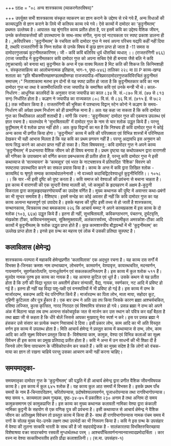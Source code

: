 +++
title = "०८ अन्य शास्त्रकाव्य (व्याकरणेतरविषय)"

+++
उपर्युक्त सभी शास्त्रकाव्य संस्कृत व्याकरण का ज्ञान कराने के उद्देश्य से रचे गये हैं, अन्य विधाओं की काव्यपद्धति से ज्ञान कराने के लिये भी कतिपय काव्य रचे गये। ऐसे काव्यों में दामोदर का 'कुट्टनीमतम्' प्रथमतः उल्लेख्य है। आपाततः यह शृंगारित काव्य प्रतीत होता है, पर इसमें कवि का उद्देश्य वैशिक जीवन, उनके कर्त्तव्याकर्त्तव्यों की उपस्थापना के साथ-साथ संगीत, नृत्य एवं नाट्यकला पर स्पष्ट प्रकाश डालना ही है।
_कविपरिचय : 'कुट्टनीमतम्' के रचयिता कवि दामोदर गुप्त ने स्वयं अपना परिचय यद्यपि कहीं नहीं दिया है, तथापि राजतरंगिणी के निम्न श्लोक से उनके विषय में कुछ ज्ञान प्राप्त हो जाता है -11
समस स दामोदरगुप्ताख्यं कुटनीमतकारिणम्। जी -
कविं कविं बलिरिव धुर्य धीसचिवं व्यधात् ।। (राजतरंगिणी ४६६) (राजा जयापीड ने कुट्टनीमतकार कवि दामोदर गुप्त को अपना सचिव ऐसे ही बनाया जैसे बलि ने कवि (शुक्राचार्य) को बनाया था) कुट्टनीमत के अन्त में एक वाक्य मिलता है
मिट कति की शिकज तिः किनिमशाही १. संस्कृतसाहित्य का आलोचनात्मक इतिहास, भाग-१, पृष्ठ-४४६) तालिका
२२८
मा III P काव्य-खण्ड शताला का “इति श्रीकश्मीरमहामण्डलमहीमण्डा राजजयापीड-मंत्रिप्रवरदामोदरगुप्तकविविरचितं कुट्टनीमतं समाप्तम्।" निताशाकामा मतभा  इन दोनों से यह स्पष्ट प्रतीत हो जाता है कि कुट्टनीमतकार कवि का नाम दामोदर गुप्त था तथा वे काश्मीराधिपति राजा जयापीड के समाश्रित कवि एवं उनके मन्त्री भी थे।
काल-निर्धारण : आधुनिक कालविदों के अनुसार राजा जयापीड का काल ८३४ वि. सं.-८७० वि.सं. (७७ से ८१३ सन) निर्धारित होता है। कल्हण ने जयापीड का राज्यकाल ८०८ वि.सं. से ८३६ वि.सं. (७१५ ई. से ७८२ ई.) तक स्वीकार किया है। राजतरंगिणी की भूमिका में पाश्चात्त्य विद्वान् स्टेन कोनो ने कल्हण के समय-निर्धारण की अपेक्षा प्रथम निर्धारण को ही प्रामाणिक माना है। अतः यह कहा जा सकता है कि कवि दामोदर गुप्त का स्थितिकाल आठवीं शताब्दी है। मांगी कि
रचना : 'कुट्टनीमतम्' दामोदर गुप्त की एकमात्र उपलब्ध एवं ज्ञात रचना है। वल्लभदेव ने 'सुभाषितावली' में दामोदर गुप्त के नाम से चार श्लोक उद्धृत किये हैं। परन्तु कुट्टीमतम् में ये श्लोक प्राप्त नहीं होते। अतः कुछ विद्वानों का मत है कि निश्चय ही कवि दामोदर गुप्त ने कोई अन्य काव्य भी प्रणीत किया होगा। 'कुट्टनीमत' काव्य में कवि की परिपक्वता एवं विभिन्न शास्त्रों में परिनिष्ठता देखकर भी यही आभास मिलता है कि यह कवि का प्रथम प्रणयन नहीं है। परन्तु अद्यावधि इस अनुमान को सत्य सिद्ध करने का
आधार प्राप्त नहीं हो सका है। पिता
विषयवस्तु : कवि दामोदर गुप्त ने अपने काव्य 'कुट्टनीमतम्' में प्रधानतया वैशिक जीवन को ही विषय बनाया है। प्रथम दृष्ट्या यह कथोपकथन द्वारा वाराणसी की गणिका के उपाख्यान को वर्णित करता प्रबन्धकाव्य ही प्रतीत होता है, परन्तु कवि दामोदर गुप्त ने इसी कथाव्याज से 'वात्स्यायन' के 'कामसूत्र' एवं भरत के नाट्यशास्त्र में प्रतिपादित 'वैशिक' विवरण को स्पष्टतया उपस्थापित करने का सफल प्रयास किया है। काव्य के अन्त में कवि द्वारा लिखित श्लोक -
काव्यमिदं यः श्रृणुते सम्यक् काव्यार्थपालनेनासौ।
नो वञ्च्यते कदाचिद्विटवेश्याधूर्त कुट्टनीभिरिति।। १०५८ ।। कि यार -भी इसी दृष्टि को पुष्ट करता है। कवि समाज को वेश्याओं की प्रवंचना से बचाना चाहता है।
इस काव्य में वाराणसी की एक सुन्दरी वेश्या मालती को, जो कामुकों के हृदयहरण में अक्षम है-कुट्टनी विकराला द्वारा कामुकहृदयहरणोपायर्यों का उपदेश वर्णित है। मुख्य कथानक की पुष्टि में अवान्तर कथा-प्रबंगों का भी सुन्दर समावेश है।
वैशिष्ट्य : इसमें सन्देह का कोई अवसर ही नहीं कि कवि दामोदर गुप्त का यह काव्य अत्यन्त महत्त्वपूर्ण एवं उपादेय है। इसके महत्त्व की पुष्टि इसी तथ्य से हो जाती है
शास्त्रकाव्य, सन्थानकाव्य, चित्रकाव्य तथा बमककाव्य
२२६ कि आचार्य मम्मट ने अपने काव्यप्रकाश में इस काव्य के दो श्लोक (१०३, ६६७) उद्धृत किये हैं। इतना ही नहीं, सुभाषितावली, कविकण्ठाभरण, पंचतन्त्र, दुर्घटवृत्ति, मंखकोश टीका, कविवचनसमुच्चय, सूक्तिमुक्तावली, अलंकारसर्वस्व, धीरस्वामीकृत अमरकोश-टीका आदि काव्यों में कुट्टनीमतम् के श्लोक उद्धृत प्राप्त होते हैं। कुछ कामशास्त्रीय बौद्धग्रन्थों में भी 'कुट्टनीमतम्' का उल्लेख प्राप्त होता है। इनसे इस ग्रन्थ का महत्त्व एवं लोक में उसकी प्रतिष्ठा सुस्पष्ट है।
## कलाविलास (क्षेमेन्द्र)
शास्त्रकाव्य-परम्परा में महाकवि क्षेमेन्द्रप्रणीत 'कलाविलास' एक अद्भुत रचना है। यह काव्य दस सर्गों में विभक्त है-जिनका क्रमशः नाम दम्भाख्यान, लोभवर्णन, कामवर्णन, वेश्यावृत्त, कायस्थचरित, मदनवर्णन, गायनवर्णन, सुवर्णकारोत्पत्ति, पानाधूर्तवर्णन एवं सकलकलानिरूपण है। इस काव्य में कुल श्लोक ५११ हैं। मूलदेव नामक पुरुष इस काव्य का नायक है। यह अत्यन्त कुटिल एवं धूर्त है। उसके कथन से यह प्रतीत होता है कि ठगी की विद्या भूतल पर अवतीर्ण होकर संन्यासी, वैद्य, गायक, स्वर्णकार, नट आदि में प्रविष्ट हो गई है। इतना ही नहीं यह विद्या पशु-पक्षी एवं वनस्पतियों में भी प्रविष्ट हो गई है। इस काव्य में दम्भ के मार्जारदम्भ, बकदम्भ आदि भेद परिगणित किये हैं। मार्जारदम्भ का पिता लोभ, माता माया, सहोदर कूट, गृहिणी कुटिलता और पुत्र हुँकार है। एक बार दम्भ ने अति उग्र तप किया जिसके कारण ब्रह्मा आश्चर्यचकित, वसिष्ठ लज्जित, कुत्स कृत्सित, नारद निरादत एवं विश्वामित्र संत्रस्त हो गये। प्रसन्न ब्रह्मा ने दम्भ को अपने अंक में बिठाना चाहा तब दम्भ अत्यन्त संकोचपूर्वक जल से मार्जन कर उस स्थान को पवित्र कर वहाँ बैठता है तथा ब्रह्मा जी से कहता है कि धीरे बोलें जिससे आपका मुखवायु मेरा स्पर्श न करे। इस पर प्रसन्न ब्रह्मा ने हंसकर उसे संसार का प्रत्येक स्थान निवासार्थ दे दिया। इसी प्रकार लोभ, काम आदि का भी अति विस्तृत वर्णन इस काव्य में उपलब्ध होता है। मिति आचार्य क्षेमेन्द्र ने प्रस्तुत काव्य में कथाव्याज से दम्भ, लोभ, काम आदि का अति
सूक्ष्म विवेचन प्रस्तुत किया है- विशेषतया काम, कामुक, वेश्या एवं विभिन्न कलाओं का सूक्ष्म विवेचन ही इस काव्य का प्रमुख प्रतिपाद्य प्रतीत होता है। कवि ने अन्त में उन साधनों की भी शिक्षा दी है जिनसे लोग बिना पापाचरण के जीविकोपार्जन कर सकते हैं। कवि का मुख्य संदेश है कि लोगों को वंचक-माया का ज्ञान तो रखना चाहिये परन्तु उसका आचरण कभी नहीं करना चाहिए।
## समयमातृका-
समयमातृका दामोदर गुप्त के 'कुट्टनीमतम्' की पद्धति में ही आचार्य क्षेमेन्द्र द्वारा प्रणीत वैशिक जीवनविषयक काव्य है। इस काव्य में कुल ६४५ श्लोक हैं। यह काव्य कुल आठ समयों में विभक्त है। इसके प्रथम पाँच समयों के नाम हैं-चिन्तापरिप्रश्न, चरितोपन्यास, प्रदोषवेश्यालयवर्णन, पूजाधरोपन्यास तथा रागविभागोपन्यास। षष्ठ समय १. काव्यमाला प्रथम गुच्छक, पृष्ठ-३४-७५ में प्रकाशित
२३०
अनाम है तथा अन्तिम दो समय कामुकसमागम एवं कामुकप्राप्ति है। इस काव्य का मुख्य कथानक कलावती नामिका वेश्या द्वारा कंकाली नामिका कुट्टनी के सहयोग से एक वणिक् पुत्र की प्रवंचना है। इसी कथाव्याज से आचार्य क्षेमेन्द्र ने वैशिक जीवन का अतिसूक्ष्म विवेचन तो प्रस्तुत काव्य में किया ही है- साथ ही रागविभागोपन्यास नामक पंचम समय में रागों के सोलह मुख्य भेद-उनके लक्षण तथा उपभेदों का भी निरूपण किया है।
कवि ने इस ग्रन्थ के उपसंहार में वेश्या की तुलना सत्कवि भारती के साथ की है जो सहदयोद्वेजक है -
सालंकारतया विभक्तिरुचिरच्छाया विशेषाश्रया वक्रा सादरचर्वणा रसवती मुग्धार्थलब्धा परम् ।
आश्चर्योचितवर्णनानवनवास्वादप्रमोदार्चिता । कार वस्न मा
वेश्या सत्कविभारतीव हरति प्रौढा कलाशालिनी।। (स.मा. उपसंहार-१)